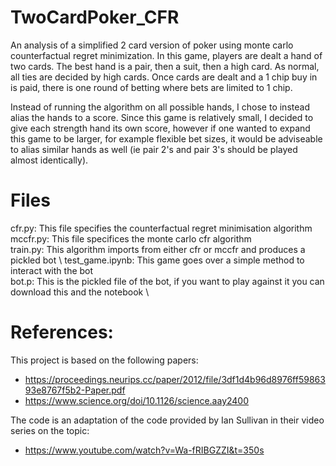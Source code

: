 # TwoCardPoker_CFR
An analysis of a simplified 2 card version of poker using monte carlo counterfactual regret minimization. In this game, players are dealt a hand of two cards. The best hand is a pair, then a suit, then a high card. As normal, all ties are decided by high cards. Once cards are dealt and a 1 chip buy in is paid, there is one round of betting where bets are limited to 1 chip. 

Instead of running the algorithm on all possible hands, I chose to instead alias the hands to a score. Since this game is relatively small, I decided to give each strength hand its own score, however if one wanted to expand this game to be larger, for example flexible bet sizes, it would be adviseable to alias similar hands as well (ie pair 2's and pair 3's should be played almost identically).

# Files
cfr.py: This file specifies the counterfactual regret minimisation algorithm \
mccfr.py: This file specifices the monte carlo cfr algorithm \
train.py: This algorithm imports from either cfr or mccfr and produces a pickled bot \ 
test_game.ipynb: This game goes over a simple method to interact with the bot \
bot.p: This is the pickled file of the bot, if you want to play against it you can download this and the notebook \

# References:
This project is based on the following papers: 
* https://proceedings.neurips.cc/paper/2012/file/3df1d4b96d8976ff5986393e8767f5b2-Paper.pdf
* https://www.science.org/doi/10.1126/science.aay2400


The code is an adaptation of the code provided by Ian Sullivan in their video series on the topic: 
* https://www.youtube.com/watch?v=Wa-fRIBGZZI&t=350s
